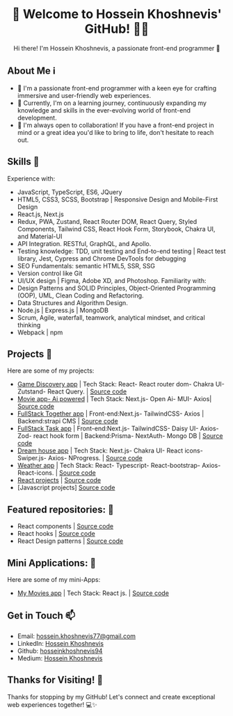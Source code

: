 <h1 align="center">👋 Welcome to Hossein Khoshnevis' GitHub! 👨‍💻</h1>
<p align="center">
  Hi there! I'm Hossein Khoshnevis, a passionate front-end programmer 🚀
</p>

## About Me ℹ️
- 👀 I'm a passionate front-end programmer with a keen eye for crafting immersive and user-friendly web experiences.
- 🌱 Currently, I'm on a learning journey, continuously expanding my knowledge and skills in the ever-evolving world of front-end development.
- 💞️ I'm always open to collaboration! If you have a front-end project in mind or a great idea you'd like to bring to life, don't hesitate to reach out.
  

## Skills 🚀
Experience with:
- JavaScript, TypeScript, ES6, JQuery
- HTML5, CSS3, SCSS, Bootstrap | Responsive Design and Mobile-First Design
- React.js, Next.js
- Redux, PWA, Zustand, React Router DOM, React Query, Styled Components, Tailwind CSS, React Hook Form, Storybook, Chakra UI, and Material-UI
- API Integration. RESTful, GraphQL, and Apollo.
- Testing knowledge: TDD, unit testing and End-to-end testing | React test library, Jest, Cypress and Chrome DevTools for debugging
- SEO Fundamentals: semantic HTML5, SSR, SSG
- Version control like Git
- UI/UX design | Figma, Adobe XD, and Photoshop.
Familiarity with:
- Design Patterns and SOLID Principles, Object-Oriented Programming (OOP), UML, Clean Coding and Refactoring.
- Data Structures and Algorithm Design.
- Node.js | Express.js | MongoDB 
- Scrum, Agile, waterfall, teamwork, analytical mindset, and critical thinking
- Webpack | npm 


## Projects 💼
Here are some of my projects:
- [Game Discovery app](https://game-discovery-app-sepia.vercel.app/) | Tech Stack: React- React router dom- Chakra UI- Zutstand- React Query. | [Source code](https://github.com/hosseinkhoshnevis94/Game-discovery-app)
- [Movie app- Ai powered](https://weather-app-beta-dusky-62.vercel.app/) | Tech Stack: Next.js- Open Ai- MUI- Axios| [Source code](https://github.com/hosseinkhoshnevis94/Weather-app/tree/main)
- [FullStack Together app](https://weather-app-beta-dusky-62.vercel.app/) | Front-end:Next.js- TailwindCSS- Axios | Backend:strapi CMS | [Source code](https://github.com/hosseinkhoshnevis94/Weather-app/tree/main)
- [FullStack Task app](https://weather-app-beta-dusky-62.vercel.app/) | Front-end:Next.js- TailwindCSS- Daisy UI- Axios- Zod- react hook form | Backend:Prisma- NextAuth- Mongo DB | [Source code](https://github.com/hosseinkhoshnevis94/Weather-app/tree/main)
- [Dream house app](https://dream-house-app.vercel.app/) | Tech Stack: Next.js- Chakra UI- React icons- Swiper.js- Axios- NProgress. | [Source code](https://github.com/hosseinkhoshnevis94/Dream-house-app)
- [Weather app](https://weather-app-beta-dusky-62.vercel.app/) | Tech Stack: React- Typescript- React-bootstrap- Axios- React-icons. | [Source code](https://github.com/hosseinkhoshnevis94/Weather-app/tree/main)
- [React projects](https://react-projects-eta-khaki.vercel.app/) | [Source code](https://github.com/hosseinkhoshnevis94/react-projects)
- [Javascript projects] [Source code](https://github.com/hosseinkhoshnevis94/javascript-projetcts)


## Featured repositories: 🌟
- React components | [Source code](https://github.com/hosseinkhoshnevis94/react-components)
- React hooks | [Source code](https://github.com/hosseinkhoshnevis94/react-hooks)
- React Design patterns | [Source code](https://github.com/hosseinkhoshnevis94/React-design-patterns)

## Mini Applications: 📱
Here are some of my mini-Apps:
- [My Movies app](https://my-movies-eight.vercel.app/) | Tech Stack: React js. | [Source code](https://github.com/hosseinkhoshnevis94/my-movies)
 
## Get in Touch 📫
- Email: [hossein.khoshnevis77@gmail.com](mailto:hossein.khoshnevis77@gmail.com)
- LinkedIn: [Hossein Khoshnevis](https://www.linkedin.com/in/hossein-khoshnevis/)
- Github: [hosseinkhoshnevis94](https://github.com/hosseinkhoshnevis94)
- Medium: [Hossein Khoshnevis](https://medium.com/@hossein.khoshnevis77)

<!-- Thank You -->
## Thanks for Visiting! 🙏
Thanks for stopping by my GitHub! Let's connect and create exceptional web experiences together! 💻✨
